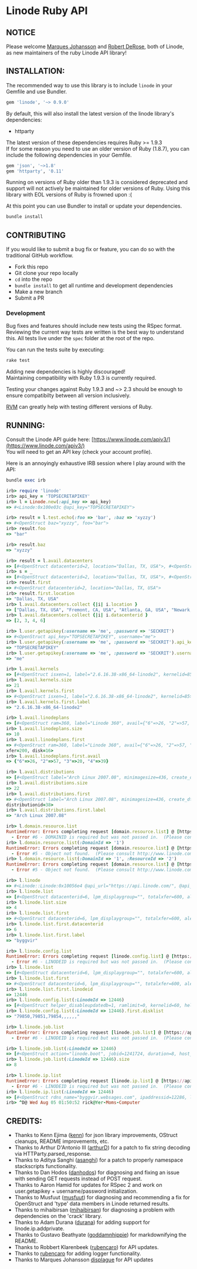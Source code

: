 # Linode Ruby API

## NOTICE

Please welcome [Marques Johansson](https://github.com/displague) and [Robert DeRose](https://github.com/RobertDeRose),
both of Linode, as new maintainers of the ruby Linode API library!

## INSTALLATION:

The recommended way to use this library is to include `linode` in your Gemfile and use Bundler.

```ruby
gem 'linode', '~> 0.9.0'
```

By default, this will also install the latest version of the linode library's dependencies:

* httparty

The latest version of these dependencies requires Ruby >= 1.9.3  
If for some reason you need to use an older version of Ruby (1.8.7),
you can include the following dependencies in your Gemfile.

```ruby
gem 'json', '~>1.8'
gem 'httparty', '0.11'
```

Running on versions of Ruby older than 1.9.3 is considered deprecated
and support will not actively be maintained for older versions of Ruby.
Using this library with EOL versions of Ruby is frowned upon :(

At this point you can use Bundler to install or update your dependencies.

```bash
bundle install
```

## CONTRIBUTING

If you would like to submit a bug fix or feature, you can do so with the traditional GitHub workflow.

* Fork this repo
* Git clone your repo locally
* `cd` into the repo
* `bundle install` to get all runtime and development dependencies
* Make a new branch
* Submit a PR

### Development

Bug fixes and features should include new tests using the RSpec format.
Reviewing the current way tests are written is the best way to understand this.
All tests live under the `spec` folder at the root of the repo.

You can run the tests suite by executing:

```bash
rake test
```

Adding new dependencies is highly discouraged!  
Maintaining compatibility with Ruby 1.9.3 is currently required.

Testing your changes against Ruby 1.9.3 and ~> 2.3 should be enough to ensure compatibilty between all version inclusively.

[RVM](rmv.io) can greatly help with testing different versions of Ruby.

## RUNNING:

Consult the Linode API guide here: [https://www.linode.com/apiv3/](https://www.linode.com/apiv3/)    
You will need to get an API key (check your account profile).

Here is an annoyingly exhaustive IRB session where I play around with the API:

```ruby
bundle exec irb

irb> require 'linode'
irb> api_key = 'TOPSECRETAPIKEY'
irb> l = Linode.new(:api_key => api_key)
=> #<Linode:0x100e03c @api_key="TOPSECRETAPIKEY">

irb> result = l.test.echo(:foo => 'bar', :baz => 'xyzzy')
=> #<OpenStruct baz="xyzzy", foo="bar">
irb> result.foo
=> "bar"

irb> result.baz
=> "xyzzy"

irb> result = l.avail.datacenters
=> [#<OpenStruct datacenterid=2, location="Dallas, TX, USA">, #<OpenStruct datacenterid=3, location="Fremont, CA, USA">, #<OpenStruct datacenterid=4, location="Atlanta, GA, USA">, #<OpenStruct datacenterid=6, location="Newark, NJ, USA">]
irb> s = _
=> [#<OpenStruct datacenterid=2, location="Dallas, TX, USA">, #<OpenStruct datacenterid=3, location="Fremont, CA, USA">, #<OpenStruct datacenterid=4, location="Atlanta, GA, USA">, #<OpenStruct datacenterid=6, location="Newark, NJ, USA">]
irb> result.first
=> #<OpenStruct datacenterid=2, location="Dallas, TX, USA">
irb> result.first.location
=> "Dallas, TX, USA"
irb> l.avail.datacenters.collect {|i| i.location }
=> ["Dallas, TX, USA", "Fremont, CA, USA", "Atlanta, GA, USA", "Newark, NJ, USA"]
irb> l.avail.datacenters.collect {|i| i.datacenterid }
=> [2, 3, 4, 6]

irb> l.user.getapikey(:username => 'me', :password => 'SECKRIT')
=> #<OpenStruct api_key="TOPSECRETAPIKEY", username="me">
irb> l.user.getapikey(:username => 'me', :password => 'SECKRIT').api_key
=> "TOPSECRETAPIKEY"
irb> l.user.getapikey(:username => 'me', :password => 'SECKRIT').username
=> "me"

irb> l.avail.kernels
=> [#<OpenStruct isxen=1, label="2.6.16.38-x86_64-linode2", kernelid=85>, #<OpenStruct isxen=1, label="2.6.18.8-domU-linode7", kernelid=81>, #<OpenStruct isxen=1, label="2.6.18.8-linode10", kernelid=89>, #<OpenStruct isxen=1, label="2.6.18.8-linode16", kernelid=98>, #<OpenStruct isxen=1, label="2.6.18.8-x86_64-linode1", kernelid=86>, #<OpenStruct isxen=1, label="2.6.24.4-linode8", kernelid=84>, #<OpenStruct isxen=1, label="2.6.25-linode9", kernelid=88>, #<OpenStruct isxen=1, label="2.6.25.10-linode12", kernelid=90>, #<OpenStruct isxen=1, label="2.6.26-linode13", kernelid=91>, #<OpenStruct isxen=1, label="2.6.27.4-linode14", kernelid=93>, #<OpenStruct isxen=1, label="2.6.27.4-x86_64-linode3", kernelid=94>, #<OpenStruct isxen=1, label="2.6.28-linode15", kernelid=96>, #<OpenStruct isxen=1, label="2.6.28-x86_64-linode4", kernelid=97>, #<OpenStruct isxen=1, label="2.6.28.3-linode17", kernelid=99>, #<OpenStruct isxen=1, label="2.6.28.3-x86_64-linode5", kernelid=100>, #<OpenStruct isxen=1, label="2.6.29-linode18", kernelid=101>, #<OpenStruct isxen=1, label="2.6.29-x86_64-linode6", kernelid=102>, #<OpenStruct isxen=1, label="Latest 2.6 Series (2.6.18.8-linode16)", kernelid=60>, #<OpenStruct isxen=1, label="pv-grub-x86_32", kernelid=92>, #<OpenStruct isxen=1, label="pv-grub-x86_64", kernelid=95>, #<OpenStruct isxen=1, label="Recovery - Finnix (kernel)", kernelid=61>]
irb> l.avail.kernels.size
=> 21
irb> l.avail.kernels.first
=> #<OpenStruct isxen=1, label="2.6.16.38-x86_64-linode2", kernelid=85>
irb> l.avail.kernels.first.label
=> "2.6.16.38-x86_64-linode2"

irb> l.avail.linodeplans
=> [#<OpenStruct ram=360, label="Linode 360", avail={"6"=>26, "2"=>57, "3"=>20, "4"=>39}, price=19.95, planid=1, xfer=200, disk=16>, #<OpenStruct ram=540, label="Linode 540", avail={"6"=>11, "2"=>38, "3"=>14, "4"=>28}, price=29.95, planid=2, xfer=300, disk=24>, #<OpenStruct ram=720, label="Linode 720", avail={"6"=>13, "2"=>27, "3"=>18, "4"=>30}, price=39.95, planid=3, xfer=400, disk=32>, #<OpenStruct ram=1080, label="Linode 1080", avail={"6"=>18, "2"=>7, "3"=>9, "4"=>4}, price=59.95, planid=4, xfer=600, disk=48>, #<OpenStruct ram=1440, label="Linode 1440", avail={"6"=>14, "2"=>5, "3"=>7, "4"=>3}, price=79.95, planid=5, xfer=800, disk=64>, #<OpenStruct ram=2880, label="Linode 2880", avail={"6"=>3, "2"=>3, "3"=>3, "4"=>3}, price=159.95, planid=6, xfer=1600, disk=128>, #<OpenStruct ram=5760, label="Linode 5760", avail={"6"=>5, "2"=>6, "3"=>5, "4"=>5}, price=319.95, planid=7, xfer=2000, disk=256>, #<OpenStruct ram=8640, label="Linode 8640", avail={"6"=>5, "2"=>6, "3"=>5, "4"=>5}, price=479.95, planid=8, xfer=2000, disk=384>, #<OpenStruct ram=11520, label="Linode 11520", avail={"6"=>5, "2"=>6, "3"=>5, "4"=>5}, price=639.95, planid=9, xfer=2000, disk=512>, #<OpenStruct ram=14400, label="Linode 14400", avail={"6"=>5, "2"=>6, "3"=>5, "4"=>5}, price=799.95, planid=10, xfer=2000, disk=640>]
irb> l.avail.linodeplans.size
=> 10
irb> l.avail.linodeplans.first
=> #<OpenStruct ram=360, label="Linode 360", avail={"6"=>26, "2"=>57, "3"=>20, "4"=>39}, price=19.95, planid=1,
xfer=200, disk=16>
irb> l.avail.linodeplans.first.avail
=> {"6"=>26, "2"=>57, "3"=>20, "4"=>39}

irb> l.avail.distributions
=> [#<OpenStruct label="Arch Linux 2007.08", minimagesize=436, create_dt="2007-10-24 00:00:00.0", is64bit=0, distributionid=38>, #<OpenStruct label="Centos 5.0", minimagesize=594, create_dt="2007-04-27 00:00:00.0", is64bit=0, distributionid=32>, #<OpenStruct label="Centos 5.2", minimagesize=950, create_dt="2008-11-30 00:00:00.0", is64bit=0, distributionid=46>, #<OpenStruct label="Centos 5.2 64bit", minimagesize=980, create_dt="2008-11-30 00:00:00.0", is64bit=1, distributionid=47>, #<OpenStruct label="Debian 4.0", minimagesize=200, create_dt="2007-04-18 00:00:00.0", is64bit=0, distributionid=28>, #<OpenStruct label="Debian 4.0 64bit", minimagesize=220, create_dt="2008-12-02 00:00:00.0", is64bit=1, distributionid=48>, #<OpenStruct label="Debian 5.0", minimagesize=200, create_dt="2009-02-19 00:00:00.0", is64bit=0, distributionid=50>, #<OpenStruct label="Debian 5.0 64bit", minimagesize=300, create_dt="2009-02-19 00:00:00.0", is64bit=1, distributionid=51>, #<OpenStruct label="Fedora 8", minimagesize=740, create_dt="2007-11-09 00:00:00.0", is64bit=0, distributionid=40>, #<OpenStruct label="Fedora 9", minimagesize=1175, create_dt="2008-06-09 15:15:21.0", is64bit=0, distributionid=43>, #<OpenStruct label="Gentoo 2007.0", minimagesize=1800, create_dt="2007-08-29 00:00:00.0", is64bit=0, distributionid=35>, #<OpenStruct label="Gentoo 2008.0", minimagesize=1500, create_dt="2009-03-20 00:00:00.0", is64bit=0, distributionid=52>, #<OpenStruct label="Gentoo 2008.0 64bit", minimagesize=2500, create_dt="2009-04-04 00:00:00.0", is64bit=1, distributionid=53>, #<OpenStruct label="OpenSUSE 11.0", minimagesize=850, create_dt="2008-08-21 08:32:16.0", is64bit=0, distributionid=44>, #<OpenStruct label="Slackware 12.0", minimagesize=315, create_dt="2007-07-16 00:00:00.0", is64bit=0, distributionid=34>, #<OpenStruct label="Slackware 12.2", minimagesize=500, create_dt="2009-04-04 00:00:00.0", is64bit=0, distributionid=54>, #<OpenStruct label="Ubuntu 8.04 LTS", minimagesize=400, create_dt="2008-04-23 15:11:29.0", is64bit=0, distributionid=41>, #<OpenStruct label="Ubuntu 8.04 LTS 64bit", minimagesize=350, create_dt="2008-06-03 12:51:11.0", is64bit=1, distributionid=42>, #<OpenStruct label="Ubuntu 8.10", minimagesize=220, create_dt="2008-10-30 23:23:03.0", is64bit=0, distributionid=45>, #<OpenStruct label="Ubuntu 8.10 64bit", minimagesize=230, create_dt="2008-12-02 00:00:00.0", is64bit=1, distributionid=49>, #<OpenStruct label="Ubuntu 9.04", minimagesize=350, create_dt="2009-04-23 00:00:00.0", is64bit=0, distributionid=55>, #<OpenStruct label="Ubuntu 9.04 64bit", minimagesize=350, create_dt="2009-04-23 00:00:00.0", is64bit=1, distributionid=56>]
irb> l.avail.distributions.size
=> 22
irb> l.avail.distributions.first
=> #<OpenStruct label="Arch Linux 2007.08", minimagesize=436, create_dt="2007-10-24 00:00:00.0", is64bit=0,
distributionid=38>
irb> l.avail.distributions.first.label
=> "Arch Linux 2007.08"

irb> l.domain.resource.list
RuntimeError: Errors completing request [domain.resource.list] @ [https://api.linode.com/] with data [{}]:
  - Error #6 - DOMAINID is required but was not passed in.  (Please consult http://www.linode.com/api/dns/domain.resource.list)
irb> l.domain.resource.list(:DomainId => '1')
RuntimeError: Errors completing request [domain.resource.list] @ [https://api.linode.com/] with data [{:DomainId=>"1"}]:
  - Error #5 - Object not found.  (Please consult http://www.linode.com/api/dns/domain.resource.list)
irb> l.domain.resource.list(:DomainId => '1', :ResourceId => '2')
RuntimeError: Errors completing request [domain.resource.list] @ [https://api.linode.com/] with data [{:DomainId=>"1", :ResourceId=>"2"}]:
  - Error #5 - Object not found.  (Please consult http://www.linode.com/api/dns/domain.resource.list)

irb> l.linode
=> #<Linode::Linode:0x10056e4 @api_url="https://api.linode.com/", @api_key="TOPSECRETAPIKEY">
irb> l.linode.list
=> [#<OpenStruct datacenterid=6, lpm_displaygroup="", totalxfer=600, alert_bwquota_enabled=1, alert_diskio_enabled=1, watchdog=1, alert_cpu_threshold=90, alert_bwout_threshold=5, backupsenabled=0, backupweeklyday="", status=1, alert_cpu_enabled=1, label="byggvir", totalram=1080, backupwindow=0, alert_diskio_threshold=300, alert_bwin_threshold=5, alert_bwquota_threshold=80, linodeid=12446, totalhd=49152, alert_bwin_enabled=1, alert_bwout_enabled=1>, #<OpenStruct datacenterid=4, lpm_displaygroup="", totalxfer=200, alert_bwquota_enabled=1, alert_diskio_enabled=1, watchdog=1, alert_cpu_threshold=90, alert_bwout_threshold=5, backupsenabled=0, backupweeklyday="", status=1, alert_cpu_enabled=1, label="bragi", totalram=360, backupwindow=0, alert_diskio_threshold=300, alert_bwin_threshold=5, alert_bwquota_threshold=80, linodeid=15418, totalhd=16384, alert_bwin_enabled=1, alert_bwout_enabled=1>, #<OpenStruct datacenterid=2, lpm_displaygroup="", totalxfer=200, alert_bwquota_enabled=1, alert_diskio_enabled=1, watchdog=1, alert_cpu_threshold=90, alert_bwout_threshold=5, backupsenabled=0, backupweeklyday="", status=1, alert_cpu_enabled=1, label="nerthus", totalram=360, backupwindow=0, alert_diskio_threshold=300, alert_bwin_threshold=5, alert_bwquota_threshold=80, linodeid=15419, totalhd=16384, alert_bwin_enabled=1, alert_bwout_enabled=1>, #<OpenStruct datacenterid=3, lpm_displaygroup="", totalxfer=200, alert_bwquota_enabled=1, alert_diskio_enabled=1, watchdog=1, alert_cpu_threshold=90, alert_bwout_threshold=5, backupsenabled=0, backupweeklyday=0, status=1, alert_cpu_enabled=1, label="hoenir", totalram=360, backupwindow=0, alert_diskio_threshold=500, alert_bwin_threshold=5, alert_bwquota_threshold=80, linodeid=24405, totalhd=16384, alert_bwin_enabled=1, alert_bwout_enabled=1>]
irb> l.linode.list.size
=> 4
irb> l.linode.list.first
=> #<OpenStruct datacenterid=6, lpm_displaygroup="", totalxfer=600, alert_bwquota_enabled=1, alert_diskio_enabled=1, watchdog=1, alert_cpu_threshold=90, alert_bwout_threshold=5, backupsenabled=0, backupweeklyday="", status=1, alert_cpu_enabled=1, label="byggvir", totalram=1080, backupwindow=0, alert_diskio_threshold=300, alert_bwin_threshold=5, alert_bwquota_threshold=80, linodeid=12446, totalhd=49152, alert_bwin_enabled=1, alert_bwout_enabled=1>
irb> l.linode.list.first.datacenterid
=> 6
irb> l.linode.list.first.label
=> "byggvir"

irb> l.linode.config.list
RuntimeError: Errors completing request [linode.config.list] @ [https://api.linode.com/] with data [{}]:
  - Error #6 - LINODEID is required but was not passed in.  (Please consult http://www.linode.com/api/linode/linode.config.list)
irb> l.linode.list
=> [#<OpenStruct datacenterid=6, lpm_displaygroup="", totalxfer=600, alert_bwquota_enabled=1, alert_diskio_enabled=1, watchdog=1, alert_cpu_threshold=90, alert_bwout_threshold=5, backupsenabled=0, backupweeklyday="", status=1, alert_cpu_enabled=1, label="byggvir", totalram=1080, backupwindow=0, alert_diskio_threshold=300, alert_bwin_threshold=5, alert_bwquota_threshold=80, linodeid=12446, totalhd=49152, alert_bwin_enabled=1, alert_bwout_enabled=1>, #<OpenStruct datacenterid=4, lpm_displaygroup="", totalxfer=200, alert_bwquota_enabled=1, alert_diskio_enabled=1, watchdog=1, alert_cpu_threshold=90, alert_bwout_threshold=5, backupsenabled=0, backupweeklyday="", status=1, alert_cpu_enabled=1, label="bragi", totalram=360, backupwindow=0, alert_diskio_threshold=300, alert_bwin_threshold=5, alert_bwquota_threshold=80, linodeid=15418, totalhd=16384, alert_bwin_enabled=1, alert_bwout_enabled=1>, #<OpenStruct datacenterid=2, lpm_displaygroup="", totalxfer=200, alert_bwquota_enabled=1, alert_diskio_enabled=1, watchdog=1, alert_cpu_threshold=90, alert_bwout_threshold=5, backupsenabled=0, backupweeklyday="", status=1, alert_cpu_enabled=1, label="nerthus", totalram=360, backupwindow=0, alert_diskio_threshold=300, alert_bwin_threshold=5, alert_bwquota_threshold=80, linodeid=15419, totalhd=16384, alert_bwin_enabled=1, alert_bwout_enabled=1>, #<OpenStruct datacenterid=3, lpm_displaygroup="", totalxfer=200, alert_bwquota_enabled=1, alert_diskio_enabled=1, watchdog=1, alert_cpu_threshold=90, alert_bwout_threshold=5, backupsenabled=0, backupweeklyday=0, status=1, alert_cpu_enabled=1, label="hoenir", totalram=360, backupwindow=0, alert_diskio_threshold=500, alert_bwin_threshold=5, alert_bwquota_threshold=80, linodeid=24405, totalhd=16384,alert_bwin_enabled=1, alert_bwout_enabled=1>]
irb> l.linode.list.first
=> #<OpenStruct datacenterid=6, lpm_displaygroup="", totalxfer=600, alert_bwquota_enabled=1, alert_diskio_enabled=1, watchdog=1, alert_cpu_threshold=90, alert_bwout_threshold=5, backupsenabled=0, backupweeklyday="", status=1, alert_cpu_enabled=1, label="byggvir", totalram=1080, backupwindow=0, alert_diskio_threshold=300, alert_bwin_threshold=5, alert_bwquota_threshold=80, linodeid=12446, totalhd=49152, alert_bwin_enabled=1, alert_bwout_enabled=1>
irb> l.linode.list.first.linodeid
=> 12446
irb> l.linode.config.list(:LinodeId => 12446)
=> [#<OpenStruct helper_disableupdatedb=1, ramlimit=0, kernelid=60, helper_depmod=1, rootdevicecustom="", disklist="79850,79851,79854,,,,,,", label="byggvir", runlevel="default", rootdevicero=true, configid=43615, rootdevicenum=1, linodeid=12446, helper_libtls=false, helper_xen=1, comments="">]
irb> l.linode.config.list(:LinodeId => 12446).first.disklist
=> "79850,79851,79854,,,,,,"

irb> l.linode.job.list
RuntimeError: Errors completing request [linode.job.list] @ [https://api.linode.com/] with data [{}]:
  - Error #6 - LINODEID is required but was not passed in.  (Please consult http://www.linode.com/api/linode/linode.job.list)

irb> l.linode.job.list(:LinodeId => 12446)
=> [#<OpenStruct action="linode.boot", jobid=1241724, duration=8, host_finish_dt="2009-07-14 17:07:29.0", host_message="", linodeid=12446, host_success=1, host_start_dt="2009-07-14 17:07:21.0", entered_dt="2009-07-14 17:06:25.0", label="System Boot - byggvir">, #<OpenStruct action="linode.shutdown", jobid=1241723, duration=14, host_finish_dt="2009-07-14 17:07:20.0", host_message="", linodeid=12446, host_success=1, host_start_dt="2009-07-14 17:07:06.0", entered_dt="2009-07-14 17:06:25.0", label="System Shutdown">, #<OpenStruct action="linode.boot", jobid=1182441, duration=0, host_finish_dt="2009-06-10 04:27:49.0", host_message="Linode already running", linodeid=12446, host_success=0, host_start_dt="2009-06-10 04:27:49.0", entered_dt="2009-06-10 04:26:05.0", label="Lassie initiated boot">, #<OpenStruct action="linode.boot", jobid=1182436, duration=8, host_finish_dt="2009-06-10 04:27:49.0", host_message="", linodeid=12446, host_success=1, host_start_dt="2009-06-10 04:27:41.0", entered_dt="1974-01-04 00:00:00.0", label="Host initiated restart">, #<OpenStruct action="linode.boot", jobid=1182273, duration=0, host_finish_dt="2009-06-10 03:02:31.0", host_message="Linode already running", linodeid=12446, host_success=0, host_start_dt="2009-06-10 03:02:31.0", entered_dt="2009-06-10 02:59:49.0", label="Lassie initiated boot">, #<OpenStruct action="linode.boot", jobid=1182268, duration=8, host_finish_dt="2009-06-10 03:02:31.0", host_message="", linodeid=12446, host_success=1, host_start_dt="2009-06-10 03:02:23.0", entered_dt="1974-01-04 00:00:00.0", label="Host initiated restart">, #<OpenStruct action="linode.boot", jobid=1182150, duration=1, host_finish_dt="2009-06-10 01:28:40.0", host_message="Linode already running", linodeid=12446, host_success=0, host_start_dt="2009-06-10 01:28:39.0", entered_dt="2009-06-10 01:26:55.0", label="Lassie initiated boot">, #<OpenStruct action="linode.boot", jobid=1182145, duration=8, host_finish_dt="2009-06-10 01:28:39.0", host_message="", linodeid=12446, host_success=1, host_start_dt="2009-06-10 01:28:31.0", entered_dt="1974-01-04 00:00:00.0", label="Host initiated restart">]
irb> l.linode.job.list(:LinodeId => 12446).size
=> 8

irb> l.linode.ip.list
RuntimeError: Errors completing request [linode.ip.list] @ [https://api.linode.com/] with data [{}]:
  - Error #6 - LINODEID is required but was not passed in.  (Please consult http://www.linode.com/api/linode/linode.ip.list)
irb> l.linode.ip.list(:LinodeId => 12446)
=> [#<OpenStruct rdns_name="byggvir.websages.com", ipaddressid=12286, linodeid=12446, ispublic=1, ipaddress="209.123.234.161">, #<OpenStruct rdns_name="li101-51.members.linode.com", ipaddressid=23981, linodeid=12446, ispublic=1, ipaddress="97.107.140.51">]
irb> ^D@ Wed Aug 05 01:50:52 rick@Yer-Moms-Computer
```

## CREDITS:

* Thanks to Kenn Ejima ([kenn](http://github.com/kenn)) for json library improvements, OStruct cleanups, README improvements, etc.
* Thanks to Arthur D'Antonio III ([arthurD](http://github.com/arthurD)) for a patch to fix string decoding via HTTParty.parsed_response.
* Thanks to Aditya Sanghi ([asanghi](http://github.com/asanghi)) for a patch to properly namespace stackscripts functionality.
* Thanks to Dan Hodos ([danhodos](http://github.com/danhodos)) for diagnosing and fixing an issue with sending GET requests instead of POST request.
* Thanks to Aaron Hamid for updates for RSpec 2 and work on user.getapikey + username/password initialization.
* Thanks to Musfuut ([musfuut](http://github.com/musfuut)) for diagnosing and recommending a fix for OpenStruct and 'type' data members in Linode returned results.
* Thanks to mihaibirsan ([mihaibirsan](http://github.com/mihaibirsan)) for diagnosing a problem with dependencies on the 'crack' library.
* Thanks to Adam Durana ([durana](http://github.com/durana)) for adding support for linode.ip.addprivate.
* Thanks to Gustavo Beathyate ([goddamnhippie](http://github.com/goddamnhippie)) for markdownifying the README.
* Thanks to Robbert Klarenbeek ([rubencaro](https://github.com/robbertkl)) for API updates.
* Thanks to [rubencaro](https://github.com/rubencaro) for adding logger functionality.
* Thanks to Marques Johansson [displague](https://github.com/displague) for API updates
